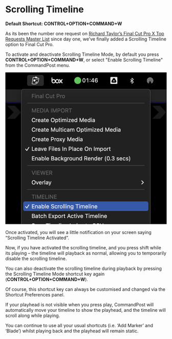 # Scrolling Timeline

**Default Shortcut: CONTROL+OPTION+COMMAND+W**

As its been the number one request on [Richard Taylor’s Final Cut Pro X Top Requests Master List](http://fcpx.tv/top.html) since day one, we’ve finally added a Scrolling Timeline option to Final Cut Pro.

To activate and deactivate Scrolling Timeline Mode, by default you press **CONTROL+OPTION+COMMAND+W**, or select "Enable Scrolling Timeline" from the CommandPost menu.

![Enable Scrolling Timeline](/static/enable-scrolling-timeline.png)

Once activated, you will see a little notification on your screen saying “Scrolling Timeline Activated”.

Now, if you have activated the scrolling timeline, and you press shift while its playing – the timeline will playback as normal, allowing you to temporarily disable the scrolling timeline.

You can also deactivate the scrolling timeline during playback by pressing the Scrolling Timeline Mode shortcut key again (**CONTROL+OPTION+COMMAND+W**).

Of course, this shortcut key can always be customised and changed via the Shortcut Preferences panel.

If your playhead is not visible when you press play, CommandPost will automatically move your timeline to show the playhead, and the timeline will scroll along while playing.

You can continue to use all your usual shortcuts (i.e. ‘Add Marker’ and ‘Blade’) whilst playing back and the playhead will remain static.